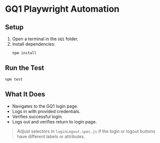 # GQ1 Playwright Automation

## Setup

1. Open a terminal in the `GQ1` folder.
2. Install dependencies:
   ```
   npm install
   ```

## Run the Test

```
npm test
```

## What It Does

- Navigates to the GQ1 login page.
- Logs in with provided credentials.
- Verifies successful login.
- Logs out and verifies return to login page.

> Adjust selectors in `loginLogout.spec.js` if the login or logout buttons have different labels or attributes.
